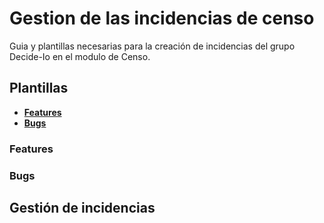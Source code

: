 # Gestion de las incidencias de censo

Guia y plantillas necesarias para la creación de incidencias del grupo Decide-Io en el modulo de Censo.

## Plantillas

* [**Features**](#features)
* [**Bugs**](#bugs)

### Features

### Bugs

## Gestión de incidencias
